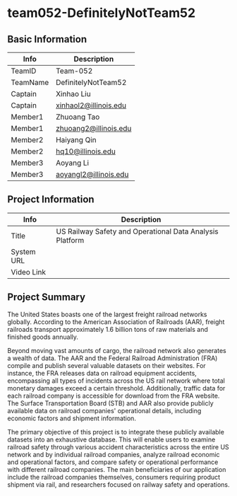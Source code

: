 # team052-DefinitelyNotTeam52

## Basic Information

|   Info      |        Description     |
| ----------- | ---------------------- |
| TeamID      |        Team-052        |
| TeamName    |   DefinitelyNotTeam52  |
| Captain     |       Xinhao Liu       |
| Captain     |  xinhaol2@illinois.edu |
| Member1     |        Zhuoang Tao     |
| Member1     |  zhuoang2@illinois.edu |
| Member2     |      Haiyang Qin       |
| Member2     |  hq10@illinois.edu     |
| Member3     |      Aoyang Li         |
| Member3     |  aoyangl2@illinois.edu |

## Project Information

|   Info      |        Description     |
| ----------- | ---------------------- |
|  Title      | US Railway Safety and Operational Data Analysis Platform |
| System URL  |                        |
| Video Link  |                        |

## Project Summary

The United States boasts one of the largest freight railroad networks globally. According to the American Association of Railroads (AAR), freight railroads transport approximately 1.6 billion tons of raw materials and finished goods annually.

Beyond moving vast amounts of cargo, the railroad network also generates a wealth of data. The AAR and the Federal Railroad Administration (FRA) compile and publish several valuable datasets on their websites. For instance, the FRA releases data on railroad equipment accidents, encompassing all types of incidents across the US rail network where total monetary damages exceed a certain threshold. Additionally, traffic data for each railroad company is accessible for download from the FRA website. The Surface Transportation Board (STB) and AAR also provide publicly available data on railroad companies' operational details, including economic factors and shipment information.

The primary objective of this project is to integrate these publicly available datasets into an exhaustive database. This will enable users to examine railroad safety through various accident characteristics across the entire US network and by individual railroad companies, analyze railroad economic and operational factors, and compare safety or operational performance with different railroad companies. The main beneficiaries of our application include the railroad companies themselves, consumers requiring product shipment via rail, and researchers focused on railway safety and operations.
